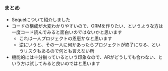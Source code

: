 ### まとめ

* Sequelについて紹介しました
* コードの構成が大変わかりやすいので、ORMを作りたい、というような方は一度コード読んでみると面白いのではないかと思います
  * これは一人プロジェクトの恩恵かなと思います
  * 逆にいうと、その一人に何かあったらプロジェクトが終了になる、というリスクもあるので何とも言えない所
* 機能的には十分揃っているという印象なので、ARがどうしても合わない、という方は試してみると良いのではと思います

